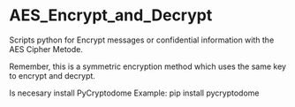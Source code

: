 # AES_Encrypt_and_Decrypt
Scripts python for Encrypt messages or confidential information with the AES Cipher Metode.

Remember, this is a symmetric encryption method which uses the same key to encrypt and decrypt.

Is necesary install PyCryptodome
Example:
pip install pycryptodome

